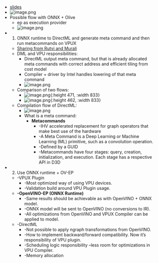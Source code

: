 - [slides](https://intel-my.sharepoint.com/:p:/r/personal/sergey_shumihin_intel_com/Documents/Microsoft%20Teams%20Chat%20Files/Technical%20comparison%20of%20OpenVINO,%20ONNX%20frameworks.pptx?d=w3bbf658d7b244e9699e558d1c9dec584&csf=1&web=1&e=rQAmgI)
- ![image.png](../assets/image_1693789208028_0.png)
- Possible flow with ONNX + Olive
	- ep as execution provider
	- ![image.png](../assets/image_1693790497180_0.png)
- 1. ONNX runtime to DirectML and generate meta command and then run metacommands on VPUX
	- [Sharing from Rutvi and Murali](https://intel-my.sharepoint.com/:p:/r/personal/jing_cui_intel_com/_layouts/15/Doc.aspx?sourcedoc=%7B7DCE8AF7-9EA1-48CB-9F38-0C68FB69F225%7D&file=DML-NPU-Overview-8-23.pptx&action=edit&mobileredirect=true)
	- DML and VPU responsibilities:
		- DirectML output meta command, but that is already allocated meta commands with correct address and efficient tiling from cost model
		- Compiler + driver by Intel handles lowering of that meta command
		- ![image.png](../assets/image_1693790179001_0.png)
	- Comparison of two flows:
		- ![image.png](../assets/image_1693790326188_0.png){:height 471, :width 833}
		- ![image.png](../assets/image_1693790339955_0.png){:height 462, :width 833}
	- Compilation flow of DirectML:
		- ![image.png](../assets/image_1693789612037_0.png)
		- What is a meta command:
			- **Metacommands**​
				- -IHV accelerated replacement for graph operators that make best use of the hardware​
				- -A Meta Command is a Deep Learning or Machine Learning (ML) primitive, such as a convolution operation.​
				- -Defined by a GUID ​
				- -Metacommands have four stages: query, creation, initialization, and execution. Each stage has a respective API in D3D​
- 2. Use ONNX runtime + OV-EP
	- -VPUX Plugin
		- -Most optimized way of using VPU devices.
		- -Validation build around VPU Plugin usage.
	- **-OpenVINO-EP (ONNX Runtime)**
		- -Same results should be achievable as with OpenVINO + ONNX model.
		- -ONNX model will be sent to OpenVINO (no conversions to IR).
		- -All optimizations from OpenVINO and VPUX Compiler can be applied to model.
	- -DirectML
		- -Not possible to apply ngraph transformations from OpenVINO.
		- -How to implement backward/forward compatibility. Now it’s responsibility of VPU plugin.
		- -Scheduling logic responsibility –less room for optimizations in VPU Compiler.
		- -Memory allocation